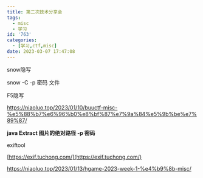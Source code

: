 ```yaml
---
title: 第二次技术分享会
tags:
  - misc
  - 学习
id: '763'
categories:
  - [学习,ctf,misc]
date: 2023-03-07 17:47:08
---
```


snow隐写

snow -C -p 密码 文件

F5隐写

https://niaoluo.top/2023/01/10/buuctf-misc-%e5%88%b7%e6%96%b0%e8%bf%87%e7%9a%84%e5%9b%be%e7%89%87/

**java Extract 图片的绝对路径 -p 密码**

exiftool

[https://exif.tuchong.com/](https://exif.tuchong.com/)

https://niaoluo.top/2023/01/13/hgame-2023-week-1-%e4%b9%8b-misc/